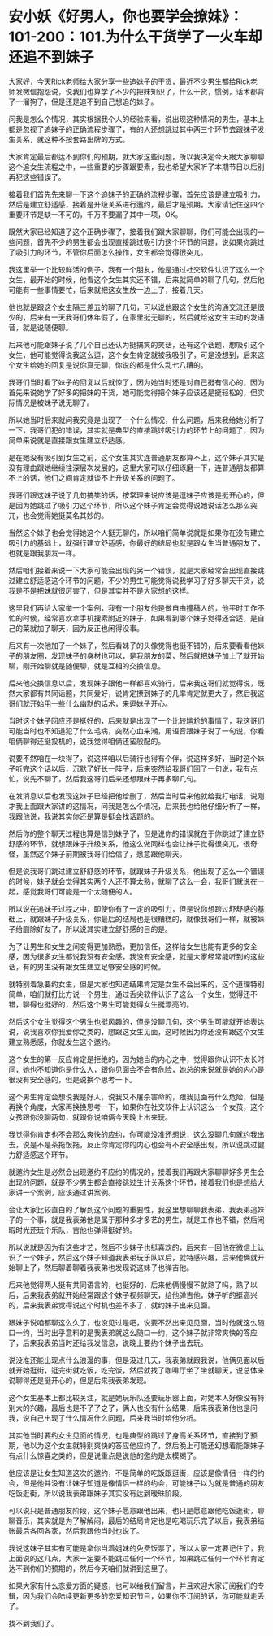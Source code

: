 # 安小妖《好男人，你也要学会撩妹》：101-200：101.为什么干货学了一火车却还追不到妹子

大家好，今天Rick老师给大家分享一些追妹子的干货，最近不少男生都给Rick老师发微信抱怨说，说我们也算学了不少的把妹知识了，什么干货，惯例，话术都背了一溜狗了，但是还是追不到自己想追的妹子。

问我是怎么个情况，其实根据我个人的经验来看，说出现这种情况的男生，基本上都是忽视了追妹子的正确流程步骤了，有的人还想跳过其中两三个环节去跟妹子发生关系，就这种不按套路出牌的方式。

大家肯定最后都达不到你们的预期，就大家这些问题，所以我决定今天跟大家聊聊这个追女生流程之中，一些重要的步骤跟要素，我也希望大家听了本期节目以后别再犯这些错误了。

接着我们首先先来聊一下这个追妹子的正确的流程步骤，首先应该是建立吸引力，然后是建立舒适感，接着是升级关系进行邀约，最后才是预期，大家请记住这四个重要环节是缺一不可的，千万不要漏了其中一项，OK。

既然大家已经知道了这个正确步骤了，接着我们跟大家聊聊，你们可能会出现的一些问题，首先不少的男生都会出现直接跳过吸引力这个环节的问题，说如果你跳过了吸引力的环节，不管你后面怎么操作，女生都会觉得很突兀。

我这里举一个比较鲜活的例子，我有一个朋友，他是通过社交软件认识了这么一个女生，最开始的时候，他看这个女生其实还不错，后来就简单的聊了几句，然后他可能有一些事情要忙，后来就把这女生放一边上了，接着几天。

他也就是跟这个女生隔三差五的聊了几句，可以说他跟这个女生的沟通交流还是很少的，后来有一天我哥们休年假了，在家里挺无聊的，然后就给这女生主动的发语音，就是说随便聊。

后来他可能跟妹子说了几个自己还认为挺搞笑的笑话，还有这个话题，想吸引这个女生，他可能觉得说我这么逗，这个女生肯定就被我吸引了，可是没想到，后来这个女生给她的回复是说你真无聊，你说的都是什么乱七八糟的。

我哥们当时看了妹子的回复以后就惊了，因为她当时还是对自己挺有信心的，因为首先来说她学了好多的把妹的干货，她可能觉得把个妹子应该还是挺轻松的，但实际情况是被妹子说无聊了。

所以她当时后来就问我究竟是出现了一个什么情况，什么问题，后来我给她分析了一下，我哥们犯的错误，其实就是典型的直接跳过吸引力的环节上的问题了，因为简单来说就是直接跟女生建立舒适感。

是在她没有吸引到女生之前，这个女生其实连普通朋友都算不上，这个妹子其实是没有理由跟她继续往深层次发展的，这里大家可以仔细琢磨一下，连普通朋友都算不上的话，他们之间肯定就谈不上升级关系的问题了。

我哥们跟这妹子说了几句搞笑的话，按常理来说应该是逗妹子应该是挺开心的，但是因为她跳过了吸引力这个环节，所以这个妹子肯定会觉得说她说话怎么那么突兀，也会觉得她挺莫名其妙的。

当然这个妹子也会觉得她这个人挺无聊的，所以咱们简单说就是如果你在没有建立吸引力的基础上，就强行建立舒适感，你最好的结局也就是跟女生当普通朋友了，也就是跟我朋友一样。

然后咱们接着来说一下大家可能会出现的另一个错误，就是大家经常会出现直接跳过建立舒适感这个环节的问题，不少的男生可能觉得说我学习了好多聊天干货，说我是不是把妹就很厉害了，但是其实并不是大家想的这样。

这里我们再给大家举一个案例，我有一个朋友他是做自由撞稿人的，他平时工作不忙的时候，经常喜欢拿手机搜索附近的妹子，如果看到哪个妹子觉得还合适，是自己的菜就加了聊天，因为反正也闲得没事。

后来有一次他加了一个妹子，然后看妹子的头像觉得也挺不错的，后来要看看他妹子的朋友圈，发现妹子的身材也可以，是我朋友的菜，然后就把妹子加上了就开始聊，刚开始聊就是随便聊，就是互相的交换信息。

后来他交换信息以后，发现妹子跟他一样都喜欢骑行，后来我这哥们就觉得说，既然大家都有共同话题，共同爱好，说肯定撩到妹子的几率肯定就更大了，然后我这哥们就开始用一些什么幽默的话术，来逗妹子开心。

当时这个妹子回应还是挺好的，后来就是出现了一个比较尴尬的事情了，我这哥们可能当时也不知道犯了什么毛病，突然心血来潮，用语音跟妹子说了一句说，你看咱俩聊得还挺投机的，说我觉得咱俩还蛮般配的。

说要不然咱在一块得了，说这样咱以后骑行也得有个伴，说这样多好，当时这个妹子听完这个话以后，沉默了好长一阵子，后来突然给我哥们回了一句说，我有点忙，说先不聊了，然后我这哥们后来还想跟妹子再多聊几句。

在发消息以后也发现这妹子已经把他给删了，然后当时后来他就给我打电话，说刚才我上面跟大家讲的这情况，问我是怎么个情况，后来我也给他仔细分析了一样，我跟他说，我说其实你还是算是挺会找话题的。

然后你的整个聊天过程也算是信到妹子了，但是说你的错误就在于你跳过了建立舒舒感的环节，就想跟妹子升级关系，他这么做同样也会让妹子觉得很突兀，很奇怪，虽然这个妹子前期被我哥们给信了，愿意跟他聊天。

但是说我哥们跳过建立舒舒感的环节，就跟妹子升级关系，他出现了这么一个错误的时候，妹子就会觉得其实两个人还不算太熟，就聊了这么一会，我哥们就说在一起，感觉我哥们可能是一个太随便的人。

所以说在追妹子过程之中，即使你有了一定的吸引力，但是说你想跨过舒舒感的基础上，就跟妹子升级关系，你最后的结局也是很糟糕的，就像我哥们一样，就被妹子给删除好友了，所以说其实建立舒舒感的目的是。

为了让男生和女生之间变得更加熟悉，更加信任，这样给女生也能有更多的安全感，因为很多女生都说我没有安全感，我没有安全感，就是大家经常能听到的这些话，有的男生没有跟女生建立足够安全感的时候。

就特别着急要约女生，但是大家也知道结果肯定是女生不会出来的，这个道理特别简单，咱们就打比方说一个男生，通过舌尖软件认识了这么一个女生，觉得还不错，聊得也挺好的，然后这个男生可能觉得女生挺漂亮的。

然后这个女生觉得这个男生也挺风趣的，但是没聊几句，这个男生可能就开始表达说，说我喜欢你我爱你之类的，想跟这女生见面，这时候因为你还没有跟这个女生建立熟悉感，你就发生这个邀约。

这个女生的第一反应肯定是拒绝的，因为她当的内心之中，觉得跟你认识不太长时间，她也不知道你是什么人，跟你见面会不会有危险，她总的来说就是她的内心是很没有安全感的，但是说换个思考一下。

这个男生肯定会想说我是好人，说我又不屠杀害命的，跟我见面有什么危险，但是再换个角度，大家再换换思考一下，如果你在社交软件上认识这么一个女孩，这个女孩跟你没聊两句，就跟你说咱俩今天晚上出来玩。

我觉得你肯定也不会那么爽快的应约，你可能没准还想说，这么没聊几句就约我出去，说是不是茶拖饭拖，反正你肯定你的内心也会有不安全感出现，所以说跳过健力舒适感这个环节。

就邀约女生是必然会出现邀约不应约的情况的，接着我们再跟大家聊聊好多男生会出现的问题，就是不少男生都会直接跳过生计关系这个环节，接着我们也是想给大家讲一个案例，应该通过讲案例。

会让大家比较直白的了解到这个问题的重要性，我这里想聊聊我表弟，我表弟追妹子的一个事，就是我表弟他是属于那种多才多艺的男生，就是工作也不错，然后闲暇时光还玩个乐队，吉他也弹得挺好的。

所以说就是因为有这些才艺，然后不少妹子也挺喜欢的，后来有一回他在微信上认识了一个妹子，然后这个妹子知道我表弟玩乐队以后，就特感兴趣，后来他俩就开始聊上了，然后聊着聊着我表弟也发现说这妹子也弹吉他。

后来他觉得两人挺有共同语言的，也挺好的，后来他俩慢慢不就熟了吗，熟了以后，后来我表弟就开始经常跟这个妹子视频聊天，给他弹吉他，妹子听的挺高兴的，后来我表弟觉得说这个时机也差不多了，就约妹子出来见面。

跟妹子说咱都聊这么久了，也没见过是吧，说要不然出来见见面，当时他就这么随口一约，当时出乎意料的是我表弟就这么随口一约，这个妹子就非常爽快的答应了，后来我表弟当时还给我发信息，说晚上要约个妹子出去玩。

说没准还能出现点什么浪漫的事，但是没过几天，我表弟就跟我说，他俩见面以后就开始逛街，逛完街就吃饭，吃完饭，然后就找了咖啡厅坐了坐就聊天，说总体来说聊得还是挺开心的，但是后来我表弟发现。

这个女生基本上都比较关注，就是她玩乐队还要玩乐器上面，对她本人好像没有特别大的兴趣，最后也是不了了之了，俩人也没有什么结果，后来我表弟他也是问我，说自己出现了什么情况什么问题，后来我当时给他分析。

其实他当时要约女生见面的情况，也是典型的跳过了身高关系环节，直接到了预期，他以为这个女生就特别爽快的答应他应约了，然后晚上可能还幻想着能跟妹子有点什么惊喜之类的，但是说重点是说他的邀约是太模糊了。

他应该是让女生知道这次的邀约，不是简单的吃饭跟逛街，应该是像情侣一样的约会，但是他并没有让妹子知道是像情侣一样的约会，可能妹子以为就是普通的朋友吃饭逛街，所以说我表弟跟妹子其实没有达到暧昧阶段。

可以说只是普通朋友阶段，这个妹子愿意跟他出来，也只是愿意跟他吃饭逛街，聊聊音乐，其实就是为了解解闷，最后的结局肯定也是吃喝玩乐完了以后，我表弟结账最后各回各家，然后我跟他当时也说了。

我说这妹子其实有可能是拿你当着姐妹的免费饭票了，所以大家一定要记住了，我上面说的这几点，大家一定要不能跳过任何一个环节，如果跳过任何一个环节肯定达不到你们的预期的，然后今天咱们就讲到这里了。

如果大家有什么恋爱方面的疑惑，也可以给我们留言，并且欢迎大家订阅我们的专辑，因为我们会陆续更新更多的恋爱知识节目，如果你不订阅的话，你可能就走丢了。

找不到我们了。